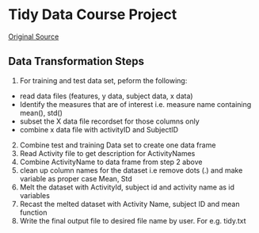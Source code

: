 Tidy Data Course Project
===================

[Original Source](https://d396qusza40orc.cloudfront.net/getdata%2Fprojectfiles%2FUCI%20HAR%20Dataset.zip)

Data Transformation Steps
------------------------
1. For training and test data set, peform the following:
- read data files (features, y data, subject data, x data)
- Identify the measures that are of interest i.e. measure name containing mean(), std()
- subset the X data file recordset for those columns only
- combine x data file with activityID and SubjectID

2. Combine test and training Data set to create one data frame
3. Read Activity file to get description for ActivityNames
4. Combine ActivityName to data frame from step 2 above
5. clean up column names for the dataset i.e remove dots (.) and make variable as proper case Mean, Std
6. Melt the dataset with ActivityId, subject id and activity name as id variables
7. Recast the melted dataset with Activity Name, subject ID and mean function
8. Write the final output file to desired file name by user. For e.g. tidy.txt
